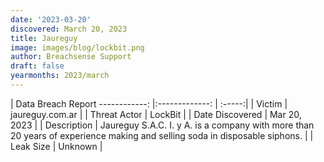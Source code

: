```yaml
---
date: '2023-03-20'
discovered: March 20, 2023
title: Jaureguy
image: images/blog/lockbit.png
author: Breachsense Support
draft: false
yearmonths: 2023/march
---
```



| Data Breach Report
------------:     |:-------------:    | :-----:|
| Victim      | jaureguy.com.ar      | 
| Threat Actor      | LockBit      | 
| Date Discovered      | Mar 20, 2023      | 
| Description      | Jaureguy S.A.C. I. y A. is a company with more than 20 years of experience making and selling soda in disposable siphons.      | 
| Leak Size      | Unknown      | 


